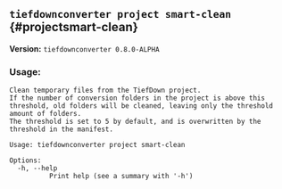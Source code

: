 ## `tiefdownconverter project smart-clean` {#projectsmart-clean}

**Version:** `tiefdownconverter 0.8.0-ALPHA`

### Usage:
```
Clean temporary files from the TiefDown project.
If the number of conversion folders in the project is above this threshold, old folders will be cleaned, leaving only the threshold amount of folders.
The threshold is set to 5 by default, and is overwritten by the threshold in the manifest.

Usage: tiefdownconverter project smart-clean

Options:
  -h, --help
          Print help (see a summary with '-h')
```

